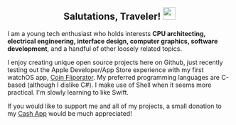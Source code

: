 
<h2 align="center" style="">Salutations, Traveler! <img src="https://media.giphy.com/media/hvRJCLFzcasrR4ia7z/giphy.gif" width="28"></h2>

I am a young tech enthusiast who holds interests **CPU architecting, electrical engineering, interface design, 
computer graphics, software development**, and a handful of other loosely related topics. 

I enjoy creating unique open source projects here on Github, just recently testing out the Apple Developer/App Store experience with my first watchOS app, [Coin Fliporator](https://apps.apple.com/us/app/coin-fliporator/id1611054060). My preferred programming languages are C-based (although I dislike C#). I make use of Shell when it seems more practical. I'm slowly learning to like Swift.

If you would like to support me and all of my projects, a small donation to my [Cash App](https://cash.app/$bitespotatobacks) would be much appreciated!

